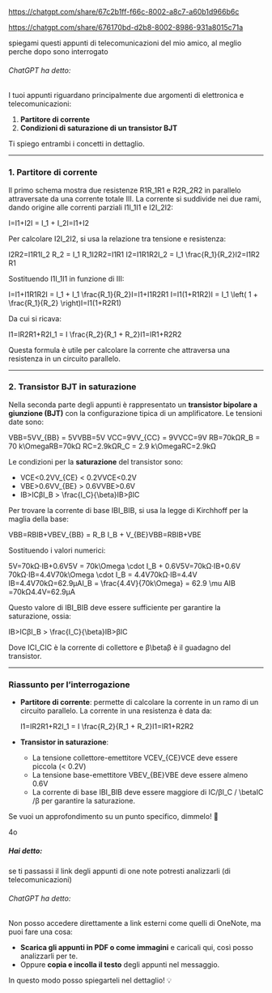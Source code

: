 https://chatgpt.com/share/67c2b1ff-f66c-8002-a8c7-a60b1d966b6c

https://chatgpt.com/share/676170bd-d2b8-8002-8986-931a8015c71a

spiegami questi appunti di telecomunicazioni del mio amico, al meglio perche dopo sono interrogato

###### ChatGPT ha detto:

I tuoi appunti riguardano principalmente due argomenti di elettronica e telecomunicazioni:

1. **Partitore di corrente**
2. **Condizioni di saturazione di un transistor BJT**

Ti spiego entrambi i concetti in dettaglio.

---

### **1. Partitore di corrente**

Il primo schema mostra due resistenze R1R_1R1​ e R2R_2R2​ in parallelo attraversate da una corrente totale III. La corrente si suddivide nei due rami, dando origine alle correnti parziali I1I_1I1​ e I2I_2I2​:

I=I1+I2I = I_1 + I_2I=I1​+I2​

Per calcolare I2I_2I2​, si usa la relazione tra tensione e resistenza:

I2R2=I1R1I_2 R_2 = I_1 R_1I2​R2​=I1​R1​ I2=I1R1R2I_2 = I_1 \frac{R_1}{R_2}I2​=I1​R2​R1​​

Sostituendo I1I_1I1​ in funzione di III:

I=I1+I1R1R2I = I_1 + I_1 \frac{R_1}{R_2}I=I1​+I1​R2​R1​​ I=I1(1+R1R2)I = I_1 \left( 1 + \frac{R_1}{R_2} \right)I=I1​(1+R2​R1​​)

Da cui si ricava:

I1=IR2R1+R2I_1 = I \frac{R_2}{R_1 + R_2}I1​=IR1​+R2​R2​​

Questa formula è utile per calcolare la corrente che attraversa una resistenza in un circuito parallelo.

---

### **2. Transistor BJT in saturazione**

Nella seconda parte degli appunti è rappresentato un **transistor bipolare a giunzione (BJT)** con la configurazione tipica di un amplificatore. Le tensioni date sono:

VBB=5VV_{BB} = 5VVBB​=5V VCC=9VV_{CC} = 9VVCC​=9V RB=70kΩR_B = 70 k\OmegaRB​=70kΩ RC=2.9kΩR_C = 2.9 k\OmegaRC​=2.9kΩ

Le condizioni per la **saturazione** del transistor sono:

- VCE<0.2VV_{CE} < 0.2VVCE​<0.2V
- VBE>0.6VV_{BE} > 0.6VVBE​>0.6V
- IB>ICβI_B > \frac{I_C}{\beta}IB​>βIC​​

Per trovare la corrente di base IBI_BIB​, si usa la legge di Kirchhoff per la maglia della base:

VBB=RBIB+VBEV_{BB} = R_B I_B + V_{BE}VBB​=RB​IB​+VBE​

Sostituendo i valori numerici:

5V=70kΩ⋅IB+0.6V5V = 70k\Omega \cdot I_B + 0.6V5V=70kΩ⋅IB​+0.6V 70kΩ⋅IB=4.4V70k\Omega \cdot I_B = 4.4V70kΩ⋅IB​=4.4V IB=4.4V70kΩ=62.9μAI_B = \frac{4.4V}{70k\Omega} = 62.9 \mu AIB​=70kΩ4.4V​=62.9μA

Questo valore di IBI_BIB​ deve essere sufficiente per garantire la saturazione, ossia:

IB>ICβI_B > \frac{I_C}{\beta}IB​>βIC​​

Dove ICI_CIC​ è la corrente di collettore e β\betaβ è il guadagno del transistor.

---

### **Riassunto per l’interrogazione**

- **Partitore di corrente**: permette di calcolare la corrente in un ramo di un circuito parallelo. La corrente in una resistenza è data da:
    
    I1=IR2R1+R2I_1 = I \frac{R_2}{R_1 + R_2}I1​=IR1​+R2​R2​​
- **Transistor in saturazione**:
    
    - La tensione collettore-emettitore VCEV_{CE}VCE​ deve essere piccola (< 0.2V)
    - La tensione base-emettitore VBEV_{BE}VBE​ deve essere almeno 0.6V
    - La corrente di base IBI_BIB​ deve essere maggiore di IC/βI_C / \betaIC​/β per garantire la saturazione.

Se vuoi un approfondimento su un punto specifico, dimmelo! 💪

4o

##### Hai detto:

se ti passassi il link degli appunti di one note potresti analizzarli (di telecomunicazioni)

###### ChatGPT ha detto:

Non posso accedere direttamente a link esterni come quelli di OneNote, ma puoi fare una cosa:

- **Scarica gli appunti in PDF o come immagini** e caricali qui, così posso analizzarli per te.
- Oppure **copia e incolla il testo** degli appunti nel messaggio.

In questo modo posso spiegarteli nel dettaglio! 💡